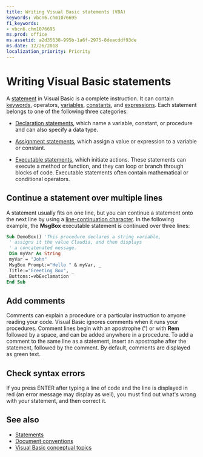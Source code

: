 ```yaml
---
title: Writing Visual Basic statements (VBA)
keywords: vbcn6.chm1076695
f1_keywords:
- vbcn6.chm1076695
ms.prod: office
ms.assetid: a2d35638-995b-1a6f-2975-8deacddf93de
ms.date: 12/26/2018
localization_priority: Priority
---
```



# Writing Visual Basic statements

A [statement](../../Glossary/vbe-glossary.md#statement) in Visual Basic is a complete instruction. It can contain [keywords](../../Glossary/vbe-glossary.md#keyword), operators, [variables](../../Glossary/vbe-glossary.md#variable), [constants](../../Glossary/vbe-glossary.md#constant), and [expressions](../../Glossary/vbe-glossary.md#expression). Each statement belongs to one of the following three categories:

- [Declaration statements](writing-declaration-statements.md), which name a variable, constant, or procedure and can also specify a data type. 
    
- [Assignment statements](writing-assignment-statements.md), which assign a value or expression to a variable or constant.
    
- [Executable statements](writing-executable-statements.md), which initiate actions. These statements can execute a method or function, and they can loop or branch through blocks of code. Executable statements often contain mathematical or conditional operators.
    
## Continue a statement over multiple lines

A statement usually fits on one line, but you can continue a statement onto the next line by using a [line-continuation character](../../Glossary/vbe-glossary.md#line-continuation-character). In the following example, the **MsgBox** executable statement is continued over three lines:

```vb
Sub DemoBox() 'This procedure declares a string variable, 
 ' assigns it the value Claudia, and then displays 
 ' a concatenated message. 
 Dim myVar As String 
 myVar = "John" 
 MsgBox Prompt:="Hello " & myVar, _ 
 Title:="Greeting Box", _ 
 Buttons:=vbExclamation 
End Sub
```


## Add comments

Comments can explain a procedure or a particular instruction to anyone reading your code. Visual Basic ignores comments when it runs your procedures. Comment lines begin with an apostrophe (**'**) or with **Rem** followed by a space, and can be added anywhere in a procedure. To add a comment to the same line as a statement, insert an apostrophe after the statement, followed by the comment. By default, comments are displayed as green text.


## Check syntax errors

If you press ENTER after typing a line of code and the line is displayed in red (an error message may display as well), you must find out what's wrong with your statement, and then correct it.


## See also

- [Statements](../../reference/statements.md)
- [Document conventions](document-conventions-visual-basic-for-applications.md)
- [Visual Basic conceptual topics](../../reference/user-interface-help/visual-basic-conceptual-topics.md)
